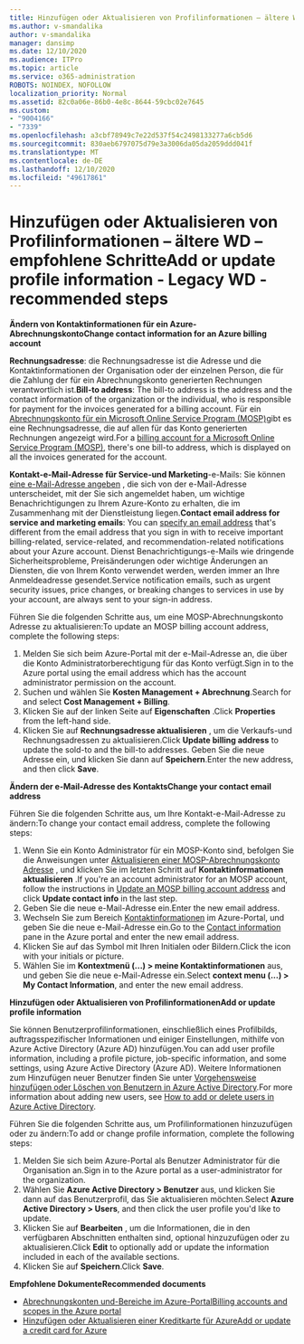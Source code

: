```yaml
---
title: Hinzufügen oder Aktualisieren von Profilinformationen – ältere WD – empfohlene Schritte
ms.author: v-smandalika
author: v-smandalika
manager: dansimp
ms.date: 12/10/2020
ms.audience: ITPro
ms.topic: article
ms.service: o365-administration
ROBOTS: NOINDEX, NOFOLLOW
localization_priority: Normal
ms.assetid: 82c0a06e-86b0-4e8c-8644-59cbc02e7645
ms.custom:
- "9004166"
- "7339"
ms.openlocfilehash: a3cbf78949c7e22d537f54c2498133277a6cb5d6
ms.sourcegitcommit: 830aeb6797075d79e3a3006da05da2059ddd041f
ms.translationtype: MT
ms.contentlocale: de-DE
ms.lasthandoff: 12/10/2020
ms.locfileid: "49617861"
---
```

# <a name="add-or-update-profile-information---legacy-wd---recommended-steps"></a><span data-ttu-id="d58eb-102">Hinzufügen oder Aktualisieren von Profilinformationen – ältere WD – empfohlene Schritte</span><span class="sxs-lookup"><span data-stu-id="d58eb-102">Add or update profile information - Legacy WD - recommended steps</span></span>

<span data-ttu-id="d58eb-103">**Ändern von Kontaktinformationen für ein Azure-Abrechnungskonto**</span><span class="sxs-lookup"><span data-stu-id="d58eb-103">**Change contact information for an Azure billing account**</span></span>

<span data-ttu-id="d58eb-104">**Rechnungsadresse**: die Rechnungsadresse ist die Adresse und die Kontaktinformationen der Organisation oder der einzelnen Person, die für die Zahlung der für ein Abrechnungskonto generierten Rechnungen verantwortlich ist.</span><span class="sxs-lookup"><span data-stu-id="d58eb-104">**Bill-to address**: The bill-to address is the address and the contact information of the organization or the individual, who is responsible for payment for the invoices generated for a billing account.</span></span> <span data-ttu-id="d58eb-105">Für ein [Abrechnungskonto für ein Microsoft Online Service Program (MOSP)](https://docs.microsoft.com/azure/cost-management-billing/manage/change-azure-account-profile#update-an-mosp-billing-account-address)gibt es eine Rechnungsadresse, die auf allen für das Konto generierten Rechnungen angezeigt wird.</span><span class="sxs-lookup"><span data-stu-id="d58eb-105">For a [billing account for a Microsoft Online Service Program (MOSP)](https://docs.microsoft.com/azure/cost-management-billing/manage/change-azure-account-profile#update-an-mosp-billing-account-address), there's one bill-to address, which is displayed on all the invoices generated for the account.</span></span>

<span data-ttu-id="d58eb-106">**Kontakt-e-Mail-Adresse für Service-und Marketing**-e-Mails: Sie können [eine e-Mail-Adresse angeben](https://docs.microsoft.com/azure/cost-management-billing/manage/change-azure-account-profile#change-your-contact-email-address) , die sich von der e-Mail-Adresse unterscheidet, mit der Sie sich angemeldet haben, um wichtige Benachrichtigungen zu Ihrem Azure-Konto zu erhalten, die im Zusammenhang mit der Dienstleistung liegen.</span><span class="sxs-lookup"><span data-stu-id="d58eb-106">**Contact email address for service and marketing emails**: You can [specify an email address](https://docs.microsoft.com/azure/cost-management-billing/manage/change-azure-account-profile#change-your-contact-email-address) that's different from the email address that you sign in with to receive important billing-related, service-related, and recommendation-related notifications about your Azure account.</span></span> <span data-ttu-id="d58eb-107">Dienst Benachrichtigungs-e-Mails wie dringende Sicherheitsprobleme, Preisänderungen oder wichtige Änderungen an Diensten, die von Ihrem Konto verwendet werden, werden immer an Ihre Anmeldeadresse gesendet.</span><span class="sxs-lookup"><span data-stu-id="d58eb-107">Service notification emails, such as urgent security issues, price changes, or breaking changes to services in use by your account, are always sent to your sign-in address.</span></span>

<span data-ttu-id="d58eb-108">Führen Sie die folgenden Schritte aus, um eine MOSP-Abrechnungskonto Adresse zu aktualisieren:</span><span class="sxs-lookup"><span data-stu-id="d58eb-108">To update an MOSP billing account address, complete the following steps:</span></span>
1. <span data-ttu-id="d58eb-109">Melden Sie sich beim Azure-Portal mit der e-Mail-Adresse an, die über die Konto Administratorberechtigung für das Konto verfügt.</span><span class="sxs-lookup"><span data-stu-id="d58eb-109">Sign in to the Azure portal using the email address which has the account administrator permission on the account.</span></span>
2. <span data-ttu-id="d58eb-110">Suchen und wählen Sie **Kosten Management + Abrechnung**.</span><span class="sxs-lookup"><span data-stu-id="d58eb-110">Search for and select **Cost Management + Billing**.</span></span> 
3. <span data-ttu-id="d58eb-111">Klicken Sie auf der linken Seite auf **Eigenschaften** .</span><span class="sxs-lookup"><span data-stu-id="d58eb-111">Click **Properties** from the left-hand side.</span></span> 
4. <span data-ttu-id="d58eb-112">Klicken Sie auf **Rechnungsadresse aktualisieren** , um die Verkaufs-und Rechnungsadressen zu aktualisieren.</span><span class="sxs-lookup"><span data-stu-id="d58eb-112">Click **Update billing address** to update the sold-to and the bill-to addresses.</span></span> <span data-ttu-id="d58eb-113">Geben Sie die neue Adresse ein, und klicken Sie dann auf **Speichern**.</span><span class="sxs-lookup"><span data-stu-id="d58eb-113">Enter the new address, and then click **Save**.</span></span>

<span data-ttu-id="d58eb-114">**Ändern der e-Mail-Adresse des Kontakts**</span><span class="sxs-lookup"><span data-stu-id="d58eb-114">**Change your contact email address**</span></span> 

<span data-ttu-id="d58eb-115">Führen Sie die folgenden Schritte aus, um Ihre Kontakt-e-Mail-Adresse zu ändern:</span><span class="sxs-lookup"><span data-stu-id="d58eb-115">To change your contact email address, complete the following steps:</span></span>
1. <span data-ttu-id="d58eb-116">Wenn Sie ein Konto Administrator für ein MOSP-Konto sind, befolgen Sie die Anweisungen unter [Aktualisieren einer MOSP-Abrechnungskonto Adresse](https://docs.microsoft.com/azure/cost-management-billing/manage/change-azure-account-profile#update-an-mosp-billing-account-address) , und klicken Sie im letzten Schritt auf **Kontaktinformationen aktualisieren** .</span><span class="sxs-lookup"><span data-stu-id="d58eb-116">If you're an account administrator for an MOSP account, follow the instructions in [Update an MOSP billing account address](https://docs.microsoft.com/azure/cost-management-billing/manage/change-azure-account-profile#update-an-mosp-billing-account-address) and click **Update contact info** in the last step.</span></span> 
2. <span data-ttu-id="d58eb-117">Geben Sie die neue e-Mail-Adresse ein.</span><span class="sxs-lookup"><span data-stu-id="d58eb-117">Enter the new email address.</span></span> 
3. <span data-ttu-id="d58eb-118">Wechseln Sie zum Bereich [Kontaktinformationen](https://ms.portal.azure.com/) im Azure-Portal, und geben Sie die neue e-Mail-Adresse ein.</span><span class="sxs-lookup"><span data-stu-id="d58eb-118">Go to the [Contact information](https://ms.portal.azure.com/) pane in the Azure portal and enter the new email address.</span></span> 
4. <span data-ttu-id="d58eb-119">Klicken Sie auf das Symbol mit Ihren Initialen oder Bildern.</span><span class="sxs-lookup"><span data-stu-id="d58eb-119">Click the icon with your initials or picture.</span></span> 
5. <span data-ttu-id="d58eb-120">Wählen Sie im **Kontextmenü (...) > meine Kontaktinformationen** aus, und geben Sie die neue e-Mail-Adresse ein.</span><span class="sxs-lookup"><span data-stu-id="d58eb-120">Select **context menu (...) > My Contact Information**, and enter the new email address.</span></span>

<span data-ttu-id="d58eb-121">**Hinzufügen oder Aktualisieren von Profilinformationen**</span><span class="sxs-lookup"><span data-stu-id="d58eb-121">**Add or update profile information**</span></span>

<span data-ttu-id="d58eb-122">Sie können Benutzerprofilinformationen, einschließlich eines Profilbilds, auftragsspezifischer Informationen und einiger Einstellungen, mithilfe von Azure Active Directory (Azure AD) hinzufügen.</span><span class="sxs-lookup"><span data-stu-id="d58eb-122">You can add user profile information, including a profile picture, job-specific information, and some settings, using Azure Active Directory (Azure AD).</span></span> <span data-ttu-id="d58eb-123">Weitere Informationen zum Hinzufügen neuer Benutzer finden Sie unter [Vorgehensweise hinzufügen oder Löschen von Benutzern in Azure Active Directory](https://docs.microsoft.com/azure/active-directory/fundamentals/add-users-azure-active-directory).</span><span class="sxs-lookup"><span data-stu-id="d58eb-123">For more information about adding new users, see [How to add or delete users in Azure Active Directory](https://docs.microsoft.com/azure/active-directory/fundamentals/add-users-azure-active-directory).</span></span>

<span data-ttu-id="d58eb-124">Führen Sie die folgenden Schritte aus, um Profilinformationen hinzuzufügen oder zu ändern:</span><span class="sxs-lookup"><span data-stu-id="d58eb-124">To add or change profile information, complete the following steps:</span></span>

1. <span data-ttu-id="d58eb-125">Melden Sie sich beim Azure-Portal als Benutzer Administrator für die Organisation an.</span><span class="sxs-lookup"><span data-stu-id="d58eb-125">Sign in to the Azure portal as a user-administrator for the organization.</span></span>
2. <span data-ttu-id="d58eb-126">Wählen Sie **Azure Active Directory > Benutzer** aus, und klicken Sie dann auf das Benutzerprofil, das Sie aktualisieren möchten.</span><span class="sxs-lookup"><span data-stu-id="d58eb-126">Select **Azure Active Directory > Users**, and then click the user profile you'd like to update.</span></span> 
3. <span data-ttu-id="d58eb-127">Klicken Sie auf **Bearbeiten** , um die Informationen, die in den verfügbaren Abschnitten enthalten sind, optional hinzuzufügen oder zu aktualisieren.</span><span class="sxs-lookup"><span data-stu-id="d58eb-127">Click **Edit** to optionally add or update the information included in each of the available sections.</span></span> 
4. <span data-ttu-id="d58eb-128">Klicken Sie auf **Speichern**.</span><span class="sxs-lookup"><span data-stu-id="d58eb-128">Click **Save**.</span></span>

<span data-ttu-id="d58eb-129">**Empfohlene Dokumente**</span><span class="sxs-lookup"><span data-stu-id="d58eb-129">**Recommended documents**</span></span>

- [<span data-ttu-id="d58eb-130">Abrechnungskonten und-Bereiche im Azure-Portal</span><span class="sxs-lookup"><span data-stu-id="d58eb-130">Billing accounts and scopes in the Azure portal</span></span>](https://docs.microsoft.com/azure/cost-management-billing/manage/view-all-accounts) 
- [<span data-ttu-id="d58eb-131">Hinzufügen oder Aktualisieren einer Kreditkarte für Azure</span><span class="sxs-lookup"><span data-stu-id="d58eb-131">Add or update a credit card for Azure</span></span>](https://docs.microsoft.com/azure/cost-management-billing/manage/change-credit-card)


